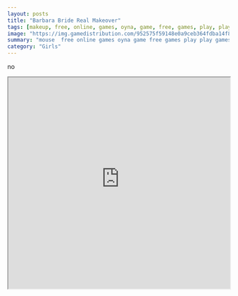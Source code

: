 ```yaml
---
layout: posts
title: "Barbara Bride Real Makeover"
tags: [makeup, free, online, games, oyna, game, free, games, play, play, games]
image: "https://img.gamedistribution.com/952575f59148e0a9ceb364fdba14f8c5.jpg"
summary: "mouse  free online games oyna game free games play play games"
category: "Girls"
---
```


no

<iframe width="100%" height="480px;" src="https://flash.gamedistribution.com?game=952575f59148e0a9ceb364fdba14f8c5"></iframe>